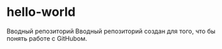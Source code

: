 # hello-world
Вводный репозиторий
Вводный репозиторий создан для того, что бы понять работe c GitHubом.
